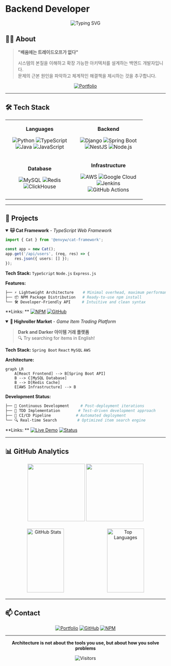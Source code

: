 # Backend Developer

<div align="center">

![Typing SVG](https://readme-typing-svg.herokuapp.com?font=JetBrains+Mono&weight=500&size=24&pause=1000&color=00D4AA&center=true&vCenter=true&width=600&lines=Backend+Developer;System+Architecture+Designer;Framework+Creator;Problem+Solver)

</div>

## 👨‍💻 About

> **"배움에는 트레이드오프가 없다"**
>
> 시스템의 본질을 이해하고 확장 가능한 아키텍처를 설계하는 백엔드 개발자입니다.  
> 문제의 근본 원인을 파악하고 체계적인 해결책을 제시하는 것을 추구합니다.

<div align="center">

[![Portfolio](https://img.shields.io/badge/🔗_Portfolio-Visit_Now-00D4AA?style=for-the-badge&logoColor=white&labelColor=1a1a1a)](https://envyw.com)

</div>

---

## 🛠 Tech Stack

<table align="center">
<tr>
<td align="center" width="200px">

**Languages**

![Python](https://img.shields.io/badge/Python-3776AB?style=flat-square&logo=python&logoColor=white)
![TypeScript](https://img.shields.io/badge/TypeScript-007ACC?style=flat-square&logo=typescript&logoColor=white)
![Java](https://img.shields.io/badge/Java-ED8B00?style=flat-square&logo=openjdk&logoColor=white)
![JavaScript](https://img.shields.io/badge/JavaScript-F7DF1E?style=flat-square&logo=javascript&logoColor=black)

</td>
<td align="center" width="200px">

**Backend**

![Django](https://img.shields.io/badge/Django-092E20?style=flat-square&logo=django&logoColor=white)
![Spring Boot](https://img.shields.io/badge/Spring%20Boot-6DB33F?style=flat-square&logo=spring-boot&logoColor=white)
![NestJS](https://img.shields.io/badge/NestJS-E0234E?style=flat-square&logo=nestjs&logoColor=white)
![Node.js](https://img.shields.io/badge/Node.js-339933?style=flat-square&logo=node.js&logoColor=white)

</td>
</tr>
<tr>
<td align="center">

**Database**

![MySQL](https://img.shields.io/badge/MySQL-4479A1?style=flat-square&logo=mysql&logoColor=white)
![Redis](https://img.shields.io/badge/Redis-DC382D?style=flat-square&logo=redis&logoColor=white)
![ClickHouse](https://img.shields.io/badge/ClickHouse-FFCC01?style=flat-square&logo=clickhouse&logoColor=black)

</td>
<td align="center">

**Infrastructure**

![AWS](https://img.shields.io/badge/AWS-232F3E?style=flat-square&logo=amazon-aws&logoColor=white)
![Google Cloud](https://img.shields.io/badge/GCP-4285F4?style=flat-square&logo=google-cloud&logoColor=white)
![Jenkins](https://img.shields.io/badge/Jenkins-D24939?style=flat-square&logo=jenkins&logoColor=white)
![GitHub Actions](https://img.shields.io/badge/GitHub%20Actions-2088FF?style=flat-square&logo=github-actions&logoColor=white)

</td>
</tr>
</table>

---

## 🚀 Projects

<details open>
<summary><strong>🐱 Cat Framework</strong> - <em>TypeScript Web Framework</em></summary>

```typescript
import { Cat } from '@envyw/cat-framework';

const app = new Cat();
app.get('/api/users', (req, res) => {
    res.json({ users: [] });
});
```

**Tech Stack:** `TypeScript` `Node.js` `Express.js`

**Features:**

```bash
├── ⚡ Lightweight Architecture    # Minimal overhead, maximum performance
├── 📦 NPM Package Distribution   # Ready-to-use npm install
└── 🛠 Developer-Friendly API     # Intuitive and clean syntax
```

**Links:
** [![NPM](https://img.shields.io/npm/v/@envyw/cat-framework?style=flat-square&logo=npm&color=CB3837)](https://www.npmjs.com/package/@envyw/cat-framework) [![GitHub](https://img.shields.io/github/stars/EnvyW6567/cat-framework?style=flat-square&logo=github&color=yellow)](https://github.com/EnvyW6567/cat-framework)

</details>

<details open>
<summary><strong>🎲 Highroller Market</strong> - <em>Game Item Trading Platform</em></summary>

> **Dark and Darker 아이템 거래 플랫폼**  
> 🔍 Try searching for items in English!

**Tech Stack:** `Spring Boot` `React` `MySQL` `AWS`

**Architecture:**

```mermaid
graph LR
    A[React Frontend] --> B[Spring Boot API]
    B --> C[MySQL Database]
    B --> D[Redis Cache]
    E[AWS Infrastructure] --> B
```

**Development Status:**

```bash
├── 🚧 Continuous Development     # Post-deployment iterations
├── 🧪 TDD Implementation        # Test-driven development approach
├── 🔄 CI/CD Pipeline           # Automated deployment
└── 🔍 Real-time Search         # Optimized item search engine
```

**Links:
** [![Live Demo](https://img.shields.io/badge/Live-Demo-00D4AA?style=flat-square&logo=vercel)](https://www.highrollermarket.com) [![Status](https://img.shields.io/badge/Status-In%20Development-orange?style=flat-square)](https://www.highrollermarket.com)

</details>

---

## 📊 GitHub Analytics

<div align="center">

<img height="180em" src="https://github-readme-stats.vercel.app/api?username=EnvyW6567&show_icons=true&theme=dark&hide_border=true&count_private=true&bg_color=0d1117&title_color=00d4aa&text_color=c9d1d9&icon_color=00d4aa" />
<img height="180em" src="https://github-readme-stats.vercel.app/api/top-langs/?username=EnvyW6567&layout=compact&theme=dark&hide_border=true&bg_color=0d1117&title_color=00d4aa&text_color=c9d1d9" />

</div>

<div align="center" style="display: flex; justify-content: space-around; align-items: center; margin: 20px 0;">

<img width="48%" height="200px" src="https://github-readme-stats.vercel.app/api?username=EnvyW6567&show_icons=true&theme=dark&hide_border=true&count_private=true&bg_color=0d1117&title_color=00d4aa&text_color=c9d1d9&icon_color=00d4aa" alt="GitHub Stats" />

<img width="48%" height="200px" src="https://github-readme-stats.vercel.app/api/top-langs/?username=EnvyW6567&layout=compact&theme=dark&hide_border=true&bg_color=0d1117&title_color=00d4aa&text_color=c9d1d9" alt="Top Languages" />

</div>

---

## 📫 Contact

<div align="center">

[![Portfolio](https://img.shields.io/badge/Portfolio-000000?style=for-the-badge&logo=About.me&logoColor=white)](https://envyw.com)
[![GitHub](https://img.shields.io/badge/GitHub-181717?style=for-the-badge&logo=github&logoColor=white)](https://github.com/EnvyW6567)
[![NPM](https://img.shields.io/badge/NPM-CB3837?style=for-the-badge&logo=npm&logoColor=white)](https://www.npmjs.com/package/@envyw/cat-framework)

</div>

---

<div align="center">

**Architecture is not about the tools you use, but about how you solve problems**

![Visitors](https://komarev.com/ghpvc/?username=EnvyW6567&color=00d4aa&style=flat-square&label=Visitors)

</div>
